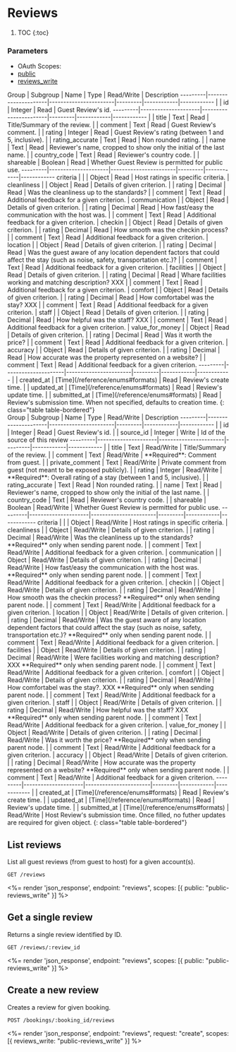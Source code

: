 # Reviews

1. TOC
{:toc}

### Parameters
<ul class="nav nav-pills" role="tablist">
  <li class="disabled"><a>OAuth Scopes:</a></li>
  <li class="active"><a href="#public" role="tab" data-toggle="pill">public</a></li>
  <li><a href="#reviews_write" role="tab" data-toggle="pill">reviews_write</a></li>
</ul>
<div class="tab-content" markdown="1">
  <div class="tab-pane active" id="public" markdown="1">
Group    | Subgroup            | Name                  | Type    | Read/Write | Description
---------|---------------------|-----------------------|---------|------------|------------
         |                     | id                    | Integer | Read       | Guest Review's id.
---------|---------------------|-----------------------|---------|------------|------------
         |                     | title                 | Text    | Read       | Title/Summary of the review.
         |                     | comment               | Text    | Read       | Guest Review's comment.
         |                     | rating                | Integer | Read       | Guest Review's rating (between 1 and 5, inclusive).
         |                     | rating_accurate       | Text    | Read       | Non rounded rating.
         |                     | name                  | Text    | Read       | Reviewer's name, cropped to show only the initial of the last name.
         |                     | country_code          | Text    | Read       | Reviewer's country code.
         |                     | shareable             | Boolean | Read       | Whether Guest Review is permitted for public use.
---------|---------------------|-----------------------|---------|------------|------------
criteria |                     |                       | Object  | Read       | Host ratings in specific criteria.
         | cleanliness         |                       | Object  | Read       | Details of given criterion.
         |                     | rating                | Decimal | Read       | Was the cleanliness up to the standards?
         |                     | comment               | Text    | Read       | Additional feedback for a given criterion.
         | communication       |                       | Object  | Read       | Details of given criterion.
         |                     | rating                | Decimal | Read       | How fast/easy the communication with the host was.
         |                     | comment               | Text    | Read       | Additional feedback for a given criterion.
         | checkin             |                       | Object  | Read       | Details of given criterion.
         |                     | rating                | Decimal | Read       | How smooth was the checkin process?
         |                     | comment               | Text    | Read       | Additional feedback for a given criterion.
         | location            |                       | Object  | Read       | Details of given criterion.
         |                     | rating                | Decimal | Read       | Was the guest aware of any location dependent factors that could affect the stay (such as noise, safety, transportation etc.)?
         |                     | comment               | Text    | Read       | Additional feedback for a given criterion.
         | facilities          |                       | Object  | Read       | Details of given criterion.
         |                     | rating                | Decimal | Read       | Whare facilities working and matching description? XXX
         |                     | comment               | Text    | Read       | Additional feedback for a given criterion.
         | comfort             |                       | Object  | Read       | Details of given criterion.
         |                     | rating                | Decimal | Read       | How comfortabel was the stay? XXX
         |                     | comment               | Text    | Read       | Additional feedback for a given criterion.
         | staff               |                       | Object  | Read       | Details of given criterion.
         |                     | rating                | Decimal | Read       | How helpful was the staff? XXX
         |                     | comment               | Text    | Read       | Additional feedback for a given criterion.
         | value_for_money     |                       | Object  | Read       | Details of given criterion.
         |                     | rating                | Decimal | Read       | Was it worth the price?
         |                     | comment               | Text    | Read       | Additional feedback for a given criterion.
         | accuracy            |                       | Object  | Read       | Details of given criterion.
         |                     | rating                | Decimal | Read       | How accurate was the property represented on a website?
         |                     | comment               | Text    | Read       | Additional feedback for a given criterion.
---------|---------------------|-----------------------|---------|------------|------------
         |                     | created_at            | [Time](/reference/enums#formats) | Read       | Review's create time.
         |                     | updated_at            | [Time](/reference/enums#formats) | Read       | Review's update time.
         |                     | submitted_at          | [Time](/reference/enums#formats) | Read       | Review's submission time. When not specified, defaults to creation time.
{: class="table table-bordered"}
  </div>
  <div class="tab-pane" id="reviews_write" markdown="1">
Group    | Subgroup            | Name                  | Type    | Read/Write | Description
---------|---------------------|-----------------------|---------|------------|------------
         |                     | id                    | Integer | Read       | Guest Review's id.
         |                     | source_id             | Integer | Write      | Id of the source of this review
---------|---------------------|-----------------------|---------|------------|------------
         |                     | title                 | Text    | Read/Write | Title/Summary of the review.
         |                     | comment               | Text    | Read/Write | **Required**: Comment from guest.
         |                     | private_comment       | Text    | Read/Write | Private comment from guest (not meant to be exposed publicly).
         |                     | rating                | Integer | Read/Write | **Required**: Overall rating of a stay (between 1 and 5, inclusive).
         |                     | rating_accurate       | Text    | Read       | Non rounded rating.
         |                     | name                  | Text    | Read       | Reviewer's name, cropped to show only the initial of the last name.
         |                     | country_code          | Text    | Read       | Reviewer's country code.
         |                     | shareable             | Boolean | Read/Write | Whether Guest Review is permitted for public use.
---------|---------------------|-----------------------|---------|------------|------------
criteria |                     |                       | Object  | Read/Write | Host ratings in specific criteria.
         | cleanliness         |                       | Object  | Read/Write | Details of given criterion.
         |                     | rating                | Decimal | Read/Write | Was the cleanliness up to the standards? **Required** only when sending parent node.
         |                     | comment               | Text    | Read/Write | Additional feedback for a given criterion.
         | communication       |                       | Object  | Read/Write | Details of given criterion.
         |                     | rating                | Decimal | Read/Write | How fast/easy the communication with the host was. **Required** only when sending parent node.
         |                     | comment               | Text    | Read/Write | Additional feedback for a given criterion.
         | checkin             |                       | Object  | Read/Write | Details of given criterion.
         |                     | rating                | Decimal | Read/Write | How smooth was the checkin process? **Required** only when sending parent node.
         |                     | comment               | Text    | Read/Write | Additional feedback for a given criterion.
         | location            |                       | Object  | Read/Write | Details of given criterion.
         |                     | rating                | Decimal | Read/Write | Was the guest aware of any location dependent factors that could affect the stay (such as noise, safety, transportation etc.)? **Required** only when sending parent node.
         |                     | comment               | Text    | Read/Write | Additional feedback for a given criterion.
         | facilities          |                       | Object  | Read/Write | Details of given criterion.
         |                     | rating                | Decimal | Read/Write | Were facilities working and matching description? XXX **Required** only when sending parent node.
         |                     | comment               | Text    | Read/Write | Additional feedback for a given criterion.
         | comfort             |                       | Object  | Read/Write | Details of given criterion.
         |                     | rating                | Decimal | Read/Write | How comfortabel was the stay?. XXX **Required** only when sending parent node.
         |                     | comment               | Text    | Read/Write | Additional feedback for a given criterion.
         | staff               |                       | Object  | Read/Write | Details of given criterion.
         |                     | rating                | Decimal | Read/Write | How helpful was the staff? XXX **Required** only when sending parent node.
         |                     | comment               | Text    | Read/Write | Additional feedback for a given criterion.
         | value_for_money     |                       | Object  | Read/Write | Details of given criterion.
         |                     | rating                | Decimal | Read/Write | Was it worth the price? **Required** only when sending parent node.
         |                     | comment               | Text    | Read/Write | Additional feedback for a given criterion.
         | accuracy            |                       | Object  | Read/Write | Details of given criterion.
         |                     | rating                | Decimal | Read/Write | How accurate was the property represented on a website? **Required** only when sending parent node.
         |                     | comment               | Text    | Read/Write | Additional feedback for a given criterion.
---------|---------------------|-----------------------|---------|------------|------------
         |                     | created_at            | [Time](/reference/enums#formats) | Read       | Review's create time.
         |                     | updated_at            | [Time](/reference/enums#formats) | Read       | Review's update time.
         |                     | submitted_at          | [Time](/reference/enums#formats) | Read/Write | Host Review's submission time. Once filled, no futher updates are required for given object.
{: class="table table-bordered"}
  </div>
</div>

## List reviews

List all guest reviews (from guest to host) for a given account(s).

~~~
GET /reviews
~~~

<%= render 'json_response', endpoint: "reviews", scopes: [{ public: "public-reviews_write" }] %>

## Get a single review

Returns a single review identified by ID.

~~~
GET /reviews/:review_id
~~~

<%= render 'json_response', endpoint: "reviews", scopes: [{ public: "public-reviews_write" }] %>

## Create a new review

Creates a review for given booking.

~~~
POST /bookings/:booking_id/reviews
~~~

<%= render 'json_response', endpoint: "reviews", request: "create",
  scopes: [{ reviews_write: "public-reviews_write" }] %>
